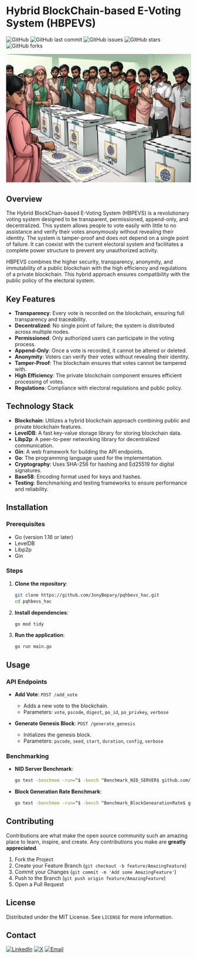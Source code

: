 
# Hybrid BlockChain-based E-Voting System (HBPEVS)

![GitHub](https://img.shields.io/github/license/JonyBepary/HBPEVS)
![GitHub last commit](https://img.shields.io/github/last-commit/JonyBepary/HBPEVS)
![GitHub issues](https://img.shields.io/github/issues/JonyBepary/HBPEVS)
![GitHub stars](https://img.shields.io/github/stars/JonyBepary/HBPEVS)
![GitHub forks](https://img.shields.io/github/forks/JonyBepary/HBPEVS)

<img src="https://github.com/JonyBepary/HBPEVS/raw/main/banner.png" width="1280"/>

## Overview

The Hybrid BlockChain-based E-Voting System (HBPEVS) is a revolutionary voting system designed to be transparent, permissioned, append-only, and decentralized. This system allows people to vote easily with little to no assistance and verify their votes anonymously without revealing their identity. The system is tamper-proof and does not depend on a single point of failure. It can coexist with the current electoral system and facilitates a complete power structure to prevent any unauthorized activity.

HBPEVS combines the higher security, transparency, anonymity, and immutability of a public blockchain with the high efficiency and regulations of a private blockchain. This hybrid approach ensures compatibility with the public policy of the electoral system.

## Key Features

- **Transparency**: Every vote is recorded on the blockchain, ensuring full transparency and traceability.
- **Decentralized**: No single point of failure; the system is distributed across multiple nodes.
- **Permissioned**: Only authorized users can participate in the voting process.
- **Append-Only**: Once a vote is recorded, it cannot be altered or deleted.
- **Anonymity**: Voters can verify their votes without revealing their identity.
- **Tamper-Proof**: The blockchain ensures that votes cannot be tampered with.
- **High Efficiency**: The private blockchain component ensures efficient processing of votes.
- **Regulations**: Compliance with electoral regulations and public policy.

## Technology Stack

- **Blockchain**: Utilizes a hybrid blockchain approach combining public and private blockchain features.
- **LevelDB**: A fast key-value storage library for storing blockchain data.
- **Libp2p**: A peer-to-peer networking library for decentralized communication.
- **Gin**: A web framework for building the API endpoints.
- **Go**: The programming language used for the implementation.
- **Cryptography**: Uses SHA-256 for hashing and Ed25519 for digital signatures.
- **Base58**: Encoding format used for keys and hashes.
- **Testing**: Benchmarking and testing frameworks to ensure performance and reliability.

## Installation

### Prerequisites

- Go (version 1.16 or later)
- LevelDB
- Libp2p
- Gin

### Steps

1. **Clone the repository**:
   ```sh
   git clone https://github.com/JonyBepary/pqhbevs_hac.git
   cd pqhbevs_hac
   ```

2. **Install dependencies**:
   ```sh
   go mod tidy
   ```

3. **Run the application**:
   ```sh
   go run main.go
   ```

## Usage

### API Endpoints

- **Add Vote**: `POST /add_vote`
  - Adds a new vote to the blockchain.
  - Parameters: `vote`, `pscode`, `digest`, `po_id`, `po_privkey`, `verbose`

- **Generate Genesis Block**: `POST /generate_genesis`
  - Initializes the genesis block.
  - Parameters: `pscode`, `seed`, `start`, `duration`, `config`, `verbose`

### Benchmarking

- **NID Server Benchmark**:
  ```sh
  go test -benchmem -run=^$ -bench ^Benchmark_NID_SERVER$ github.com/sohelahmedjoni/pqhbevs_hac/test -benchtime 100x >> nid_data.txt
  ```

- **Block Generation Rate Benchmark**:
  ```sh
  go test -benchmem -run=^$ -bench ^Benchmark_BlockGenearationRate$ github.com/sohelahmedjoni/pqhbevs_hac/test -benchtime 100x >> newblock_data.txt -timeout 60m
  ```

## Contributing

Contributions are what make the open source community such an amazing place to learn, inspire, and create. Any contributions you make are **greatly appreciated**.

1. Fork the Project
2. Create your Feature Branch (`git checkout -b feature/AmazingFeature`)
3. Commit your Changes (`git commit -m 'Add some AmazingFeature'`)
4. Push to the Branch (`git push origin feature/AmazingFeature`)
5. Open a Pull Request

## License

Distributed under the MIT License. See `LICENSE` for more information.

## Contact

<!-- LinkedIn, X, Mail -->
[![LinkedIn](https://img.shields.io/badge/LinkedIn-0077B5?style=for-the-badge&logo=linkedin&logoColor=white)](https://www.linkedin.com/in/sohel-ahmed-jony/)
[![X](https://img.shields.io/badge/X-000000?style=for-the-badge&logo=x&logoColor=white)](https://twitter.com/jbepary)
[![Email](https://img.shields.io/badge/Email-D14836?style=for-the-badge&logo=gmail&logoColor=white)](mailto:sohelahmedjony@gmail.com)

